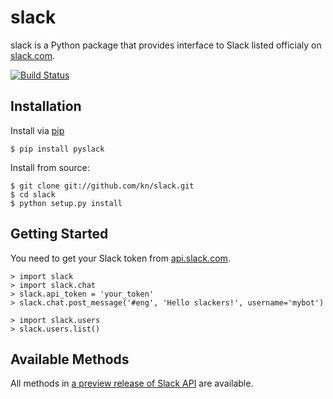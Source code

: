 # slack

slack is a Python package that provides interface to Slack listed officialy on [slack.com](https://api.slack.com/community).

[![Build Status](https://travis-ci.org/kn/slack.svg?branch=master)](https://travis-ci.org/kn/slack)

## Installation

Install via [pip](https://pip.pypa.io/en/latest/)
```
$ pip install pyslack
```

Install from source:
```
$ git clone git://github.com/kn/slack.git
$ cd slack
$ python setup.py install
```

## Getting Started

You need to get your Slack token from [api.slack.com](https://api.slack.com/).

```
> import slack
> import slack.chat
> slack.api_token = 'your_token'
> slack.chat.post_message('#eng', 'Hello slackers!', username='mybot')

> import slack.users
> slack.users.list()
```

## Available Methods

All methods in [a preview release of Slack API](https://api.slack.com/) are available.
